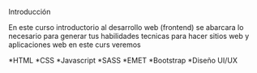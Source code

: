 Introducción

En este curso introductorio al desarrollo web (frontend) se abarcara
lo necesario para generar tus habilidades tecnicas para hacer sitios web
y aplicaciones  web en este curs veremos 

*HTML
*CSS
*Javascript
*SASS
*EMET
*Bootstrap
*Diseño UI/UX
